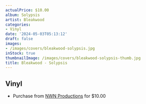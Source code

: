 ```yaml
---
actualPrice: $10.00
album: Solypsis
artist: Bleakwood
categories:
- Vinyl
date: '2024-05-03T05:13:12'
draft: false
images:
- /images/covers/bleakwood-solypsis.jpg
inStock: true
thumbnailImage: /images/covers/bleakwood-solypsis-thumb.jpg
title: Bleakwood - Solypsis
---
```


## Vinyl
* Purchase from [NWN Productions](http://shop.nwnprod.com/index.php?route=product/product&path=75&product_id=36769&sort=pd.name&order=ASC) for $10.00
